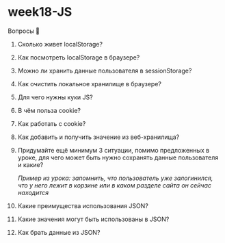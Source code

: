 # week18-JS

Вопросы 💎

1. Сколько живет localStorage?
2. Как посмотреть localStorage в браузере?
3. Можно ли хранить данные пользователя в sessionStorage?
4. Как очистить локальное хранилище в браузере?
5. Для чего нужны куки JS?
6. В чём польза cookie?
7. Как работать с cookie?
8. Как добавить и получить значение из веб-хранилища? 
9. Придумайте ещё минимум 3 ситуации, помимо предложенных в уроке, для чего может быть нужно сохранять данные пользователя и какие? 
    
    *Пример из урока: запомнить, что пользователь уже залогинился, что у него лежит в корзине или в каком разделе сайта он сейчас находится*
    
10. Какие преимущества использования JSON?
11. Какие значения могут быть использованы в JSON?
12. Как брать данные из JSON?
